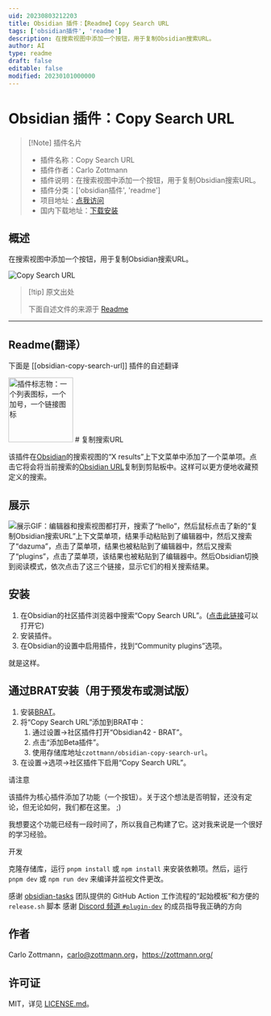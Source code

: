 ```yaml
---
uid: 20230803212203
title: Obsidian 插件：【Readme】Copy Search URL
tags: ['obsidian插件', 'readme']
description: 在搜索视图中添加一个按钮，用于复制Obsidian搜索URL。
author: AI
type: readme
draft: false
editable: false
modified: 20230101000000
---
```


# Obsidian 插件：Copy Search URL

> [!Note] 插件名片
> - 插件名称：Copy Search URL
> - 插件作者：Carlo Zottmann
> - 插件说明：在搜索视图中添加一个按钮，用于复制Obsidian搜索URL。
> - 插件分类：['obsidian插件', 'readme']
> - 项目地址：[点我访问](https://github.com/czottmann/obsidian-copy-search-url)
> - 国内下载地址：[下载安装](https://pkmer.cn/products/plugin/pluginMarket/?obsidian-copy-search-url)

## 概述

在搜索视图中添加一个按钮，用于复制Obsidian搜索URL。

![Copy Search URL](https://cdn.pkmer.cn/covers/obsidian-copy-search-url_new.gif!pkmer)

> [!tip] 原文出处
> 
>下面自述文件的来源于 [Readme](https://ghproxy.net/https://raw.githubusercontent.com/czottmann/obsidian-copy-search-url/main/README.md)
> 

---

## Readme(翻译）

下面是 [[obsidian-copy-search-url]] 插件的自述翻译



<img src="https://raw.githubusercontent.com/czottmann/obsidian-copy-search-url/main/readme-assets/copy-search-url-256.png" height="128" alt="插件标志物：一个列表图标，一个加号，一个链接图标">
# 复制搜索URL

该插件在[Obsidian](https://obsidian.md)的搜索视图的“X results”上下文菜单中添加了一个菜单项。点击它将会将当前搜索的[Obsidian URL](https://help.obsidian.md/Advanced+topics/Using+obsidian+URI#Action+search)复制到剪贴板中。这样可以更方便地收藏预定义的搜索。

## 展示

![展示GIF：编辑器和搜索视图都打开，搜索了“hello”，然后鼠标点击了新的“复制Obsidian搜索URL”上下文菜单项，结果手动粘贴到了编辑器中，然后又搜索了“dazuma”，点击了菜单项，结果也被粘贴到了编辑器中，然后又搜索了“plugins”，点击了菜单项，该结果也被粘贴到了编辑器中。然后Obsidian切换到阅读模式，依次点击了这三个链接，显示它们的相关搜索结果。](https://raw.githubusercontent.com/czottmann/obsidian-copy-search-url/main/readme-assets/showcase.gif)

## 安装

1. 在Obsidian的社区插件浏览器中搜索“Copy Search URL”。([点击此链接](https://obsidian.md/plugins?id=zottmann)可以打开它)
2. 安装插件。
3. 在Obsidian的设置中启用插件，找到“Community plugins”选项。

就是这样。

## 通过BRAT安装（用于预发布或测试版）

1. 安装[BRAT](https://github.com/TfTHacker/obsidian42-brat)。
2. 将“Copy Search URL”添加到BRAT中：
    1. 通过设置→社区插件打开“Obsidian42 - BRAT”。
    2. 点击“添加Beta插件”。
    3. 使用存储库地址`czottmann/obsidian-copy-search-url`。
3. 在设置→选项→社区插件下启用“Copy Search URL”。

请注意

该插件为核心插件添加了功能（一个按钮）。关于这个想法是否明智，还没有定论，但无论如何，我们都在这里。 ;)

我想要这个功能已经有一段时间了，所以我自己构建了它。这对我来说是一个很好的学习经验。

开发

克隆存储库，运行 `pnpm install` 或 `npm install` 来安装依赖项。然后，运行 `pnpm dev` 或 `npm run dev` 来编译并监视文件更改。

感谢 [obsidian-tasks](https://github.com/obsidian-tasks-group/obsidian-tasks) 团队提供的 GitHub Action 工作流程的“起始模板”和方便的 `release.sh` 脚本
感谢 [Discord 频道 `#plugin-dev`](https://discord.com/channels/686053708261228577/840286264964022302) 的成员指导我正确的方向

## 作者

Carlo Zottmann，<carlo@zottmann.org>，https://zottmann.org/

## 许可证

MIT，详见 [LICENSE.md](https://github.com/czottmann/obsidian-copy-search-url/blob/main/LICENSE.md)。



